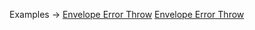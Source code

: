 <p class="ExampleLinks">Examples <span class="ExampleLinksTitleSeparator">-></span> <a href="../../examples/output-envelope-error-throw">Envelope Error Throw</a> <span class="ExampleLinksSeparator"></span> <a href="../../examples/output-envelope-error-throw">Envelope Error Throw</a></p>
